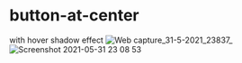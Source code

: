 # button-at-center
with hover shadow effect
![Web capture_31-5-2021_23837_](https://user-images.githubusercontent.com/74392722/123675471-63566b00-d860-11eb-931d-1acdfb760a19.jpeg)
![Screenshot 2021-05-31 23 08 53](https://user-images.githubusercontent.com/74392722/123675590-87b24780-d860-11eb-9772-fa6ceb89ef69.png)
